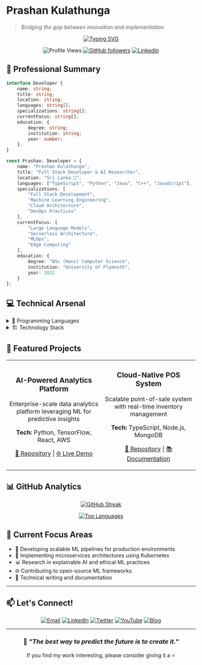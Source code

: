 
# Prashan Kulathunga
> *Bridging the gap between innovation and implementation*

<div align="center">
  
[![Typing SVG](https://readme-typing-svg.herokuapp.com?font=Fira+Code&duration=3000&pause=1000&color=3F95F7&center=true&vCenter=true&width=435&lines=Full+Stack+Developer;AI+Research+Enthusiast;Cloud+Architecture+Specialist;Open+Source+Contributor)](https://git.io/typing-svg)

![Profile Views](https://komarev.com/ghpvc/?username=prashankulathunga&color=brightgreen)
[![GitHub followers](https://img.shields.io/github/followers/prashankulathunga?label=Follow&style=social)](https://github.com/prashankulathunga)
[![LinkedIn](https://img.shields.io/badge/-Connect-blue?style=flat-square&logo=Linkedin&logoColor=white&link=https://linkedin.com/in/prashankulathunga)](https://linkedin.com/in/prashankulathunga)

</div>

## 🎯 Professional Summary

```typescript
interface Developer {
    name: string;
    title: string;
    location: string;
    languages: string[];
    specializations: string[];
    currentFocus: string[];
    education: {
        degree: string;
        institution: string;
        year: number;
    };
}

const Prashan: Developer = {
    name: "Prashan Kulathunga",
    title: "Full Stack Developer & AI Researcher",
    location: "Sri Lanka 🌴",
    languages: ["TypeScript", "Python", "Java", "C++", "JavaScript"],
    specializations: [
        "Full Stack Development",
        "Machine Learning Engineering",
        "Cloud Architecture",
        "DevOps Practices"
    ],
    currentFocus: [
        "Large Language Models",
        "Serverless Architecture",
        "MLOps",
        "Edge Computing"
    ],
    education: {
        degree: "BSc (Hons) Computer Science",
        institution: "University of Plymouth",
        year: 2022
    }
};
```

## 💻 Technical Arsenal

<details>
<summary>🔮 Programming Languages</summary>

| Language | Proficiency | Primary Use Cases |
|----------|-------------|------------------|
| Python | ⭐⭐⭐⭐⭐ | ML/AI, Data Analysis, Backend |
| TypeScript | ⭐⭐⭐⭐⭐ | Frontend, Node.js Applications |
| JavaScript | ⭐⭐⭐⭐⭐ | Web Development, React |
| Java | ⭐⭐⭐⭐ | Enterprise Applications |
| C++ | ⭐⭐⭐⭐ | System Programming |
| SQL | ⭐⭐⭐⭐ | Database Management |

</details>

<details>
<summary>🏗️ Technology Stack</summary>

### Frontend Development
- **Frameworks**: React.js, Next.js, Vue.js
- **State Management**: Redux, Zustand
- **Styling**: Tailwind CSS, Styled-Components
- **Testing**: Jest, React Testing Library

### Backend Development
- **Frameworks**: Node.js, Express, NestJS, Django
- **APIs**: REST, GraphQL, gRPC
- **Databases**: PostgreSQL, MongoDB, Redis
- **ORM**: Prisma, TypeORM, Mongoose

### DevOps & Cloud
- **Cloud Platforms**: AWS, Azure
- **Containerization**: Docker, Kubernetes
- **CI/CD**: GitHub Actions, Jenkins
- **Monitoring**: Grafana, Prometheus

### AI/ML Stack
- **Frameworks**: TensorFlow, PyTorch
- **Libraries**: scikit-learn, Pandas, NumPy
- **MLOps**: MLflow, DVC
- **Visualization**: Matplotlib, Plotly

</details>

## 🚀 Featured Projects

<table>
  <tr>
    <td align="center">
      <h3>AI-Powered Analytics Platform</h3>
      <p>Enterprise-scale data analytics platform leveraging ML for predictive insights</p>
      <p><strong>Tech:</strong> Python, TensorFlow, React, AWS</p>
      <p><a href="#">🔗 Repository</a> | <a href="#">🌐 Live Demo</a></p>
    </td>
    <td align="center">
      <h3>Cloud-Native POS System</h3>
      <p>Scalable point-of-sale system with real-time inventory management</p>
      <p><strong>Tech:</strong> TypeScript, Node.js, MongoDB</p>
      <p><a href="#">🔗 Repository</a> | <a href="#">📚 Documentation</a></p>
    </td>
  </tr>
</table>

## 📊 GitHub Analytics

<div align="center">
  
[![GitHub Streak](https://github-readme-streak-stats.herokuapp.com/?user=prashankulathunga&theme=dark)](https://github.com/prashankulathunga)

[![Top Languages](https://github-readme-stats.vercel.app/api/top-langs/?username=prashankulathunga&layout=compact&theme=dark)](https://github.com/prashankulathunga)

</div>

## 🎯 Current Focus Areas

- 🧠 Developing scalable ML pipelines for production environments
- 🚀 Implementing microservices architectures using Kubernetes
- 📊 Research in explainable AI and ethical ML practices
- 🌐 Contributing to open-source ML frameworks
- 📝 Technical writing and documentation

---

## 📫 Let's Connect!

<div align="center">

[![Email](https://img.shields.io/badge/Email-D14836?style=for-the-badge&logo=gmail&logoColor=white)](mailto:prashan.kulathunga@example.com)
[![LinkedIn](https://img.shields.io/badge/LinkedIn-0077B5?style=for-the-badge&logo=linkedin&logoColor=white)](https://linkedin.com/in/prashankulathunga)
[![Twitter](https://img.shields.io/badge/Twitter-1DA1F2?style=for-the-badge&logo=twitter&logoColor=white)](https://twitter.com/kulathungatech)
[![YouTube](https://img.shields.io/badge/YouTube-FF0000?style=for-the-badge&logo=youtube&logoColor=white)](https://www.youtube.com/channel/UCtyxYXf0XveBHBYPA2Io--w)
[![Blog](https://img.shields.io/badge/Blog-FFA500?style=for-the-badge&logo=rss&logoColor=white)](https://prashankulathunga.dev/blog)

</div>

---

<div align="center">
  
### 💭 *"The best way to predict the future is to create it."*

If you find my work interesting, please consider giving it a ⭐

</div>
